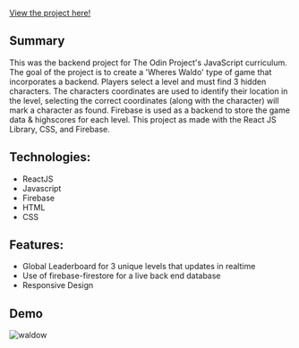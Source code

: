 [View the project here!](https://kenizaya.github.io/waldow/)



## Summary
This was the backend project for The Odin Project's JavaScript curriculum. The goal of the project is to create a 'Wheres Waldo' type of game that incorporates a backend. Players select a level and must find 3 hidden characters. The characters coordinates are used to identify their location in the level, selecting the correct coordinates (along with the character) will mark a character as found. Firebase is used as a backend to store the game data & highscores for each level. This project as made with the React JS Library, CSS, and Firebase.

## Technologies:
- ReactJS
- Javascript
- Firebase
- HTML
- CSS

## Features:
- Global Leaderboard for 3 unique levels that updates in realtime
- Use of firebase-firestore for a live back end database
- Responsive Design

## Demo

![waldow](https://user-images.githubusercontent.com/104677763/194141066-892d78ac-b395-42f2-9c6e-4b48f60f6ac6.gif)
